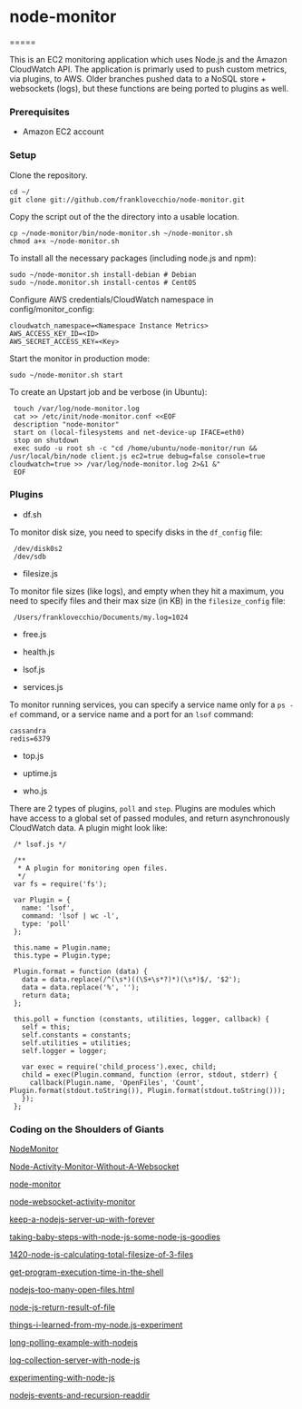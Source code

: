 # node-monitor
=====

This is an EC2 monitoring application which uses Node.js and the Amazon CloudWatch API.  The application is primarly used to push custom metrics, via plugins, to AWS.  Older branches pushed data to a NoSQL store + websockets (logs), but these functions are being ported to plugins as well. 

### Prerequisites
	
* Amazon EC2 account

### Setup

Clone the repository.

    cd ~/
    git clone git://github.com/franklovecchio/node-monitor.git
    
Copy the script out of the the directory into a usable location.   
    
    cp ~/node-monitor/bin/node-monitor.sh ~/node-monitor.sh
    chmod a+x ~/node-monitor.sh
	
To install all the necessary packages (including node.js and npm):
 
    sudo ~/node-monitor.sh install-debian # Debian
	sudo ~/node.monitor.sh install-centos # CentOS
	
Configure AWS credentials/CloudWatch namespace in config/monitor_config:

    cloudwatch_namespace=<Namespace Instance Metrics>
    AWS_ACCESS_KEY_ID=<ID>
    AWS_SECRET_ACCESS_KEY=<Key>

Start the monitor in production mode:
	
	sudo ~/node-monitor.sh start
	
To create an Upstart job and be verbose (in Ubuntu):
 
     touch /var/log/node-monitor.log
     cat >> /etc/init/node-monitor.conf <<EOF
     description "node-monitor"
     start on (local-filesystems and net-device-up IFACE=eth0)
     stop on shutdown
     exec sudo -u root sh -c "cd /home/ubuntu/node-monitor/run && /usr/local/bin/node client.js ec2=true debug=false console=true cloudwatch=true >> /var/log/node-monitor.log 2>&1 &"     
     EOF
	
### Plugins

* df.sh 

To monitor disk size, you need to specify disks in the `df_config` file:

     /dev/disk0s2
     /dev/sdb

* filesize.js

 To monitor file sizes (like logs), and empty when they hit a maximum, you need to specify files and their max size (in KB) in the `filesize_config` file:
 
     /Users/franklovecchio/Documents/my.log=1024

* free.js

* health.js

* lsof.js

* services.js

To monitor running services, you can specify a service name only for a `ps -ef` command, or a service name and a port for an `lsof` command:

    cassandra
    redis=6379

* top.js

* uptime.js

* who.js


There are 2 types of plugins, `poll` and `step`.  Plugins are modules which have access to a global set of passed modules, and return asynchronously CloudWatch data.  A plugin might look like:

     /* lsof.js */

     /**
      * A plugin for monitoring open files.
      */
     var fs = require('fs');

     var Plugin = {
       name: 'lsof',
       command: 'lsof | wc -l',
       type: 'poll'
     };

     this.name = Plugin.name;
     this.type = Plugin.type;

     Plugin.format = function (data) {
       data = data.replace(/^(\s*)((\S+\s*?)*)(\s*)$/, '$2');
       data = data.replace('%', '');
       return data;
     };

     this.poll = function (constants, utilities, logger, callback) {
       self = this;
       self.constants = constants;
       self.utilities = utilities;
       self.logger = logger;

       var exec = require('child_process').exec, child;
       child = exec(Plugin.command, function (error, stdout, stderr) {
         callback(Plugin.name, 'OpenFiles', 'Count', Plugin.format(stdout.toString()), Plugin.format(stdout.toString()));
       });
     };


### Coding on the Shoulders of Giants

[NodeMonitor](https://github.com/meltingice/NodeMonitor)

[Node-Activity-Monitor-Without-A-Websocket](https://github.com/robrighter/Node-Activity-Monitor-Without-A-Websocket)

[node-monitor](https://github.com/lorenwest/node-monitor)

[node-websocket-activity-monitor](https://github.com/makoto/node-websocket-activity-monitor)

[keep-a-nodejs-server-up-with-forever](http://blog.nodejitsu.com/keep-a-nodejs-server-up-with-forever)

[taking-baby-steps-with-node-js-some-node-js-goodies](http://elegantcode.com/2011/04/12/taking-baby-steps-with-node-js-some-node-js-goodies/)

[1420-node-js-calculating-total-filesize-of-3-files](http://refactormycode.com/codes/1420-node-js-calculating-total-filesize-of-3-files)

[get-program-execution-time-in-the-shell](http://stackoverflow.com/questions/385408/get-program-execution-time-in-the-shell)

[nodejs-too-many-open-files.html](http://www.neeraj.name/2010/03/30/nodejs-too-many-open-files.html)

[node-js-return-result-of-file](http://stackoverflow.com/questions/3877915/node-js-return-result-of-file)

[things-i-learned-from-my-node.js-experiment](http://jeffkreeftmeijer.com/2010/things-i-learned-from-my-node.js-experiment)

[long-polling-example-with-nodejs](http://www.contentwithstyle.co.uk/content/long-polling-example-with-nodejs)

[log-collection-server-with-node-js](http://lethain.com/log-collection-server-with-node-js)

[experimenting-with-node-js](http://jeffkreeftmeijer.com/2010/experimenting-with-node-js)

[nodejs-events-and-recursion-readdir](http://utahjs.com/2010/09/16/nodejs-events-and-recursion-readdir/)